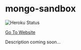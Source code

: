 # mongo-sandbox
![Heroku Status](https://heroku-badge.herokuapp.com/?app=mongosandbox)

[Go To Website](https://mongosandbox.herokuapp.com/)

Description coming soon...
